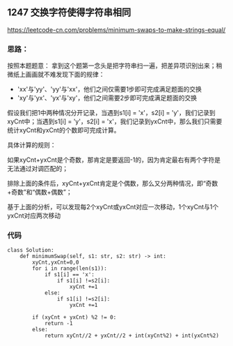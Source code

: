 ## 1247 交换字符使得字符串相同

https://leetcode-cn.com/problems/minimum-swaps-to-make-strings-equal/

### 思路：

按照本题题意：
拿到这个题第一念头是把字符串扫一遍，把差异项识别出来；稍微纸上画画就不难发现下面的规律：

- 'xx'与'yy'、'yy'与'xx'，他们之间仅需要1步即可完成满足题面的交换
- 'xy'与'yx'、'yx'与'xy'，他们之间需要2步即可完成满足题面的交换

假设我们把1中两种情况分开记录，当遇到s1[i] = 'x'，s2[i] = 'y'，我们记录到xyCnt中；当遇到s1[i] = 'y'，s2[i] = 'x'，我们记录到yxCnt中，那么我们只需要统计xyCnt和yxCnt的个数即可完成计算。

具体计算的规则：

如果xyCnt+yxCnt是个奇数，那肯定是要返回-1的，因为肯定最右有两个字符是无法通过对调匹配的；

排除上面的条件后，xyCnt+yxCnt肯定是个偶数，那么又分两种情况，即“奇数+奇数”和“偶数+偶数”；

基于上面的分析，可以发现每2个xyCnt或yxCnt对应一次移动，1个xyCnt与1个yxCnt对应两次移动
 
 
### 代码
```
class Solution:
    def minimumSwap(self, s1: str, s2: str) -> int:
        xyCnt,yxCnt=0,0
        for i in range(len(s1)):
            if s1[i] == 'x':
                if s1[i] !=s2[i]:
                    xyCnt +=1
            else:
                if s1[i] !=s2[i]:
                    yxCnt +=1
        
        if (xyCnt + yxCnt) %2 != 0:
            return -1
        else:
            return xyCnt//2 + yxCnt//2 + int(xyCnt%2) + int(yxCnt%2)
```